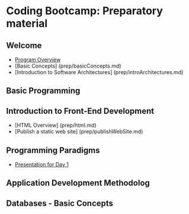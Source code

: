 # Coding Bootcamp: Preparatory material
## Welcome
* [Program Overview](prep/programOverview.md)
* [Basic Concepts] (prep/basicConcepts.md)
* [Introduction to Software Architectures] (prep/introArchitectures.md)

## Basic Programming 

## Introduction to Front-End Development 
* [HTML Overview] (prep/html.md)
* [Publish a static web site] (prep/publishWebSite.md)

## Programming Paradigms
* [Presentation for Day 1](prep/day1.md)

## Application Development Methodolog

## Databases - Basic Concepts 
